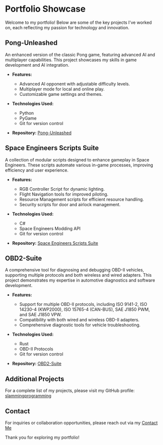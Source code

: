 # Portfolio Showcase

Welcome to my portfolio! Below are some of the key projects I've worked on, each reflecting my passion for technology and innovation.

## Pong-Unleashed

An enhanced version of the classic Pong game, featuring advanced AI and multiplayer capabilities. This project showcases my skills in game development and AI integration.

- **Features:**
  - Advanced AI opponent with adjustable difficulty levels.
  - Multiplayer mode for local and online play.
  - Customizable game settings and themes.

- **Technologies Used:**
  - Python
  - PyGame
  - Git for version control

- **Repository:** [Pong-Unleashed](https://github.com/slammingprogramming/Pong-Unleashed)

## Space Engineers Scripts Suite

A collection of modular scripts designed to enhance gameplay in Space Engineers. These scripts automate various in-game processes, improving efficiency and user experience.

- **Features:**
  - RGB Controller Script for dynamic lighting.
  - Flight Navigation tools for improved piloting.
  - Resource Management scripts for efficient resource handling.
  - Security scripts for door and airlock management.

- **Technologies Used:**
  - C#
  - Space Engineers Modding API
  - Git for version control

- **Repository:** [Space Engineers Scripts Suite](https://github.com/slammingprogramming/se-scripts)

## OBD2-Suite

A comprehensive tool for diagnosing and debugging OBD-II vehicles, supporting multiple protocols and both wireless and wired adapters. This project demonstrates my expertise in automotive diagnostics and software development.

- **Features:**
  - Support for multiple OBD-II protocols, including ISO 9141-2, ISO 14230-4 (KWP2000), ISO 15765-4 (CAN-BUS), SAE J1850 PWM, and SAE J1850 VPW.
  - Compatibility with both wired and wireless OBD-II adapters.
  - Comprehensive diagnostic tools for vehicle troubleshooting.

- **Technologies Used:**
  - Rust
  - OBD-II Protocols
  - Git for version control

- **Repository:** [OBD2-Suite](https://github.com/slammingprogramming/OBD2-Suite)

## Additional Projects

For a complete list of my projects, please visit my GitHub profile: [slammingprogramming](https://github.com/slammingprogramming?tab=repositories)

## Contact

For inquiries or collaboration opportunities, please reach out via my [Contact Me](CONTACT.md)

Thank you for exploring my portfolio!
